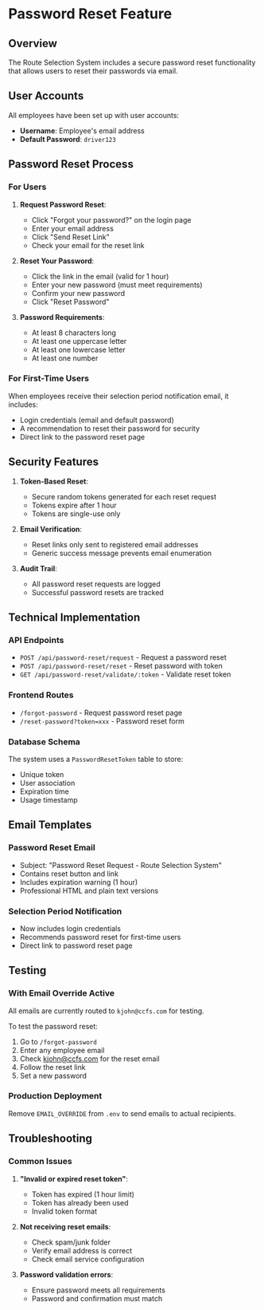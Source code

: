 # Password Reset Feature

## Overview
The Route Selection System includes a secure password reset functionality that allows users to reset their passwords via email.

## User Accounts
All employees have been set up with user accounts:
- **Username**: Employee's email address
- **Default Password**: `driver123`

## Password Reset Process

### For Users

1. **Request Password Reset**:
   - Click "Forgot your password?" on the login page
   - Enter your email address
   - Click "Send Reset Link"
   - Check your email for the reset link

2. **Reset Your Password**:
   - Click the link in the email (valid for 1 hour)
   - Enter your new password (must meet requirements)
   - Confirm your new password
   - Click "Reset Password"

3. **Password Requirements**:
   - At least 8 characters long
   - At least one uppercase letter
   - At least one lowercase letter
   - At least one number

### For First-Time Users

When employees receive their selection period notification email, it includes:
- Login credentials (email and default password)
- A recommendation to reset their password for security
- Direct link to the password reset page

## Security Features

1. **Token-Based Reset**:
   - Secure random tokens generated for each reset request
   - Tokens expire after 1 hour
   - Tokens are single-use only

2. **Email Verification**:
   - Reset links only sent to registered email addresses
   - Generic success message prevents email enumeration

3. **Audit Trail**:
   - All password reset requests are logged
   - Successful password resets are tracked

## Technical Implementation

### API Endpoints

- `POST /api/password-reset/request` - Request a password reset
- `POST /api/password-reset/reset` - Reset password with token
- `GET /api/password-reset/validate/:token` - Validate reset token

### Frontend Routes

- `/forgot-password` - Request password reset page
- `/reset-password?token=xxx` - Password reset form

### Database Schema

The system uses a `PasswordResetToken` table to store:
- Unique token
- User association
- Expiration time
- Usage timestamp

## Email Templates

### Password Reset Email
- Subject: "Password Reset Request - Route Selection System"
- Contains reset button and link
- Includes expiration warning (1 hour)
- Professional HTML and plain text versions

### Selection Period Notification
- Now includes login credentials
- Recommends password reset for first-time users
- Direct link to password reset page

## Testing

### With Email Override Active
All emails are currently routed to `kjohn@ccfs.com` for testing.

To test the password reset:
1. Go to `/forgot-password`
2. Enter any employee email
3. Check kjohn@ccfs.com for the reset email
4. Follow the reset link
5. Set a new password

### Production Deployment
Remove `EMAIL_OVERRIDE` from `.env` to send emails to actual recipients.

## Troubleshooting

### Common Issues

1. **"Invalid or expired reset token"**:
   - Token has expired (1 hour limit)
   - Token has already been used
   - Invalid token format

2. **Not receiving reset emails**:
   - Check spam/junk folder
   - Verify email address is correct
   - Check email service configuration

3. **Password validation errors**:
   - Ensure password meets all requirements
   - Password and confirmation must match